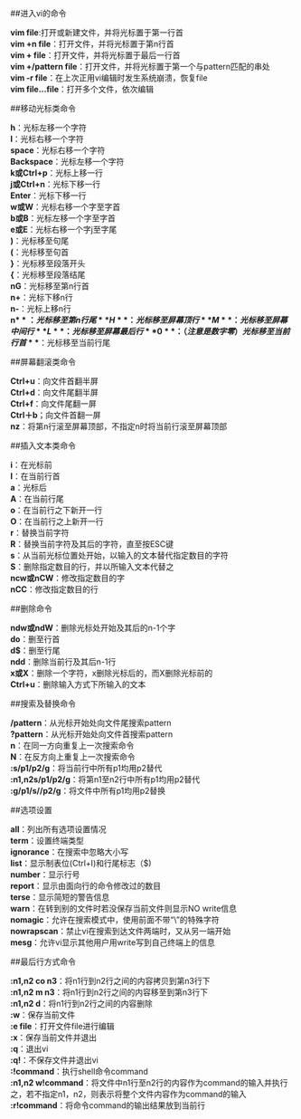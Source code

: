 ##进入vi的命令

**vim file**:打开或新建文件，并将光标置于第一行首  
**vim +n file**：打开文件，并将光标置于第n行首  
**vim + file**：打开文件，并将光标置于最后一行首  
**vim +/pattern file**：打开文件，并将光标置于第一个与pattern匹配的串处  
**vim -r file**：在上次正用vi编辑时发生系统崩溃，恢复file  
**vim file...file**：打开多个文件，依次编辑  

##移动光标类命令

**h**：光标左移一个字符  
**l**：光标右移一个字符  
**space**：光标右移一个字符  
**Backspace**：光标左移一个字符  
**k或Ctrl+p**：光标上移一行  
**j或Ctrl+n**：光标下移一行  
**Enter**：光标下移一行  
**w或W**：光标右移一个字至字首  
**b或B**：光标左移一个字至字首  
**e或E**：光标右移一个字j至字尾  
**)**：光标移至句尾  
**(**：光标移至句首  
**}**：光标移至段落开头  
**{**：光标移至段落结尾  
**nG**：光标移至第n行首  
**n+**：光标下移n行  
**n-**：光标上移n行  
**n$**：光标移至第n行尾  
**H**：光标移至屏幕顶行  
**M**：光标移至屏幕中间行  
**L**：光标移至屏幕最后行  
**0**：（注意是数字零）光标移至当前行首  
**$**：光标移至当前行尾  

##屏幕翻滚类命令

**Ctrl+u**：向文件首翻半屏  
**Ctrl+d**：向文件尾翻半屏  
**Ctrl+f**：向文件尾翻一屏  
**Ctrl＋b**；向文件首翻一屏  
**nz**：将第n行滚至屏幕顶部，不指定n时将当前行滚至屏幕顶部  

##插入文本类命令

**i**：在光标前  
**I**：在当前行首  
**a**：光标后  
**A**：在当前行尾  
**o**：在当前行之下新开一行  
**O**：在当前行之上新开一行  
**r**：替换当前字符  
**R**：替换当前字符及其后的字符，直至按ESC键  
**s**：从当前光标位置处开始，以输入的文本替代指定数目的字符  
**S**：删除指定数目的行，并以所输入文本代替之  
**ncw或nCW**：修改指定数目的字  
**nCC**：修改指定数目的行  

##删除命令

**ndw或ndW**：删除光标处开始及其后的n-1个字  
**do**：删至行首  
**d$**：删至行尾  
**ndd**：删除当前行及其后n-1行  
**x或X**：删除一个字符，x删除光标后的，而X删除光标前的  
**Ctrl+u**：删除输入方式下所输入的文本  

##搜索及替换命令

**/pattern**：从光标开始处向文件尾搜索pattern  
**?pattern**：从光标开始处向文件首搜索pattern  
**n**：在同一方向重复上一次搜索命令  
**N**：在反方向上重复上一次搜索命令  
**:s/p1/p2/g**：将当前行中所有p1均用p2替代  
**:n1,n2s/p1/p2/g**：将第n1至n2行中所有p1均用p2替代  
**:g/p1/s//p2/g**：将文件中所有p1均用p2替换  

##选项设置

**all**：列出所有选项设置情况  
**term**：设置终端类型  
**ignorance**：在搜索中忽略大小写  
**list**：显示制表位(Ctrl+I)和行尾标志（$)  
**number**：显示行号  
**report**：显示由面向行的命令修改过的数目  
**terse**：显示简短的警告信息  
**warn**：在转到别的文件时若没保存当前文件则显示NO write信息  
**nomagic**：允许在搜索模式中，使用前面不带“\\”的特殊字符  
**nowrapscan**：禁止vi在搜索到达文件两端时，又从另一端开始  
**mesg**：允许vi显示其他用户用write写到自己终端上的信息  

##最后行方式命令

**:n1,n2 co n3**：将n1行到n2行之间的内容拷贝到第n3行下  
**:n1,n2 m n3**：将n1行到n2行之间的内容移至到第n3行下  
**:n1,n2 d**：将n1行到n2行之间的内容删除  
**:w**：保存当前文件  
**:e file**：打开文件file进行编辑  
**:x**：保存当前文件并退出  
**:q**：退出vi  
**:q!**：不保存文件并退出vi  
**:!command**：执行shell命令command  
**:n1,n2 w!command**：将文件中n1行至n2行的内容作为command的输入并执行之，若不指定n1，n2，则表示将整个文件内容作为command的输入  
**:r!command**：将命令command的输出结果放到当前行  
